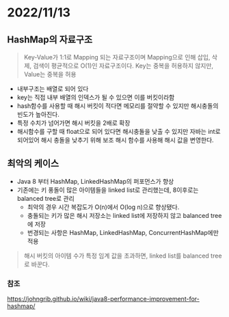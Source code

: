 # 2022/11/13

## HashMap의 자료구조

> Key-Value가 1:1로 Mapping 되는 자료구조이며  Mapping으로 인해 삽입, 삭제, 검색이 평균적으로 O(1)인 자료구조이다. Key는 중복을 허용하지 않지만, Value는 중복을 허용


- 내부구조는 배열로 되어 있다
- key는 직접 내부 배열의 인덱스가 될 수 있으면 이를 버킷이라함
- hash함수를 사용할 때 해시 버킷이 적다면 메모리를 절약할 수 있지만 해시충돌의 빈도가 높아진다.
- 특정 수치가 넘어가면 해시 버킷을 2배로 확장
- 해시함수를 구할 때 float으로 되어 있다면 해시충돌을 낮출 수 있지만 자바는 int로 되어있어 해시 충돌을 낮추기 위해 보조 해시 함수를 사용해 해시 값을 변영한다.

## 최악의 케이스

- Java 8 부터 HashMap, LinkedHashMap의 퍼포먼스가 향상
- 기존에는 키 풍돌이 많은 아이템들을 linked list로 관리했는데, 8이후로는 balanced tree로 관리
  - 최악의 경우 시간 복잡도가 O(n)에서 O(log n)으로 향상됐다.
  - 충돌되는 키가 많은 해시 저장소는 linked list에 저장하지 않고 balanced tree에 저장
  - 번경되는 사항은 HashMap, LinkedHashMap, ConcurrentHashMap에만 적용

> 해시 버킷의 아이템 수가 특정 임계 값을 초과하면, linked list를 balanced tree로 바꾼다.


### 참조
https://johngrib.github.io/wiki/java8-performance-improvement-for-hashmap/

